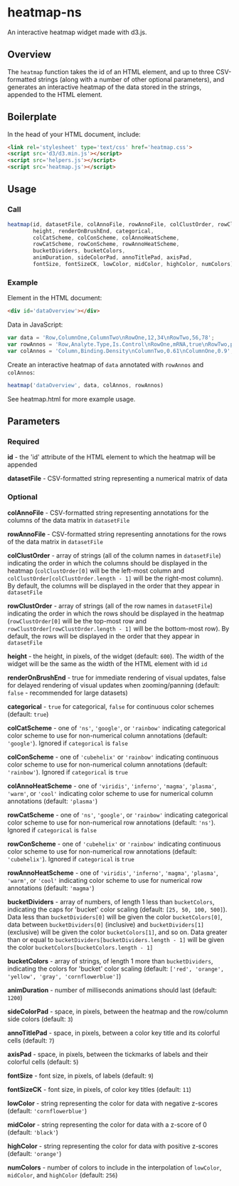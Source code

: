 # heatmap-ns
An interactive heatmap widget made with d3.js.

## Overview
The `heatmap` function takes the id of an HTML element, and up to three CSV-formatted strings (along
with a number of other optional parameters), and generates an interactive heatmap of the data stored
in the strings, appended to the HTML element.

## Boilerplate
In the head of your HTML document, include:
```html
<link rel='stylesheet' type='text/css' href='heatmap.css'>
<script src='d3/d3.min.js'></script>
<script src='helpers.js'></script>
<script src='heatmap.js'></script>
```

## Usage

### Call
```js
heatmap(id, datasetFile, colAnnoFile, rowAnnoFile, colClustOrder, rowClustOrder,
        height, renderOnBrushEnd, categorical,
        colCatScheme, colConScheme, colAnnoHeatScheme,
        rowCatScheme, rowConScheme, rowAnnoHeatScheme,
        bucketDividers, bucketColors,
        animDuration, sideColorPad, annoTitlePad, axisPad,
      	fontSize, fontSizeCK, lowColor, midColor, highColor, numColors)
```

### Example
Element in the HTML document:
```html
<div id='dataOverview'></div>
```
Data in JavaScript:
```js
var data = 'Row,ColumnOne,ColumnTwo\nRowOne,12,34\nRowTwo,56,78';
var rowAnnos = 'Row,Analyte.Type,Is.Control\nRowOne,mRNA,true\nRowTwo,protein,false';
var colAnnos = 'Column,Binding.Density\nColumnTwo,0.61\nColumnOne,0.9';
```
Create an interactive heatmap of `data` annotated with `rowAnnos` and `colAnnos`:
```js
heatmap('dataOverview', data, colAnnos, rowAnnos)
```
See heatmap.html for more example usage.

## Parameters

### Required
<b>id</b> - the 'id' attribute of the HTML element to which the heatmap will be appended

<b>datasetFile</b> - CSV-formatted string representing a numerical matrix of data

### Optional
<b>colAnnoFile</b> - CSV-formatted string representing annotations for the columns of the data
matrix in `datasetFile`

<b>rowAnnoFile</b> - CSV-formatted string representing annotations for the rows of the data matrix
in `datasetFile`

<b>colClustOrder</b> - array of strings (all of the column names in `datasetFile`) indicating the
order in which the columns should be displayed in the heatmap (`colClustOrder[0]` will be the
left-most column and `colClustOrder[colClustOrder.length - 1]` will be the right-most column). By
default, the columns will be displayed in the order that they appear in `datasetFile`

<b>rowClustOrder</b> - array of strings (all of the row names in `datasetFile`) indicating the order
in which the rows should be displayed in the heatmap (`rowClustOrder[0]` will be the top-most row
and `rowClustOrder[rowClustOrder.length - 1]` will be the bottom-most row). By default, the rows
will be displayed in the order that they appear in `datasetFile`

<b>height</b> - the height, in pixels, of the widget (default: `600`). The width of the widget will
be the same as the width of the HTML element with id `id`

<b>renderOnBrushEnd</b> - true for immediate rendering of visual updates, false for delayed
rendering of visual updates when zooming/panning (default: `false` - recommended for large datasets)

<b>categorical</b> - `true` for categorical, `false` for continuous color schemes (default: `true`)

<b>colCatScheme</b> - one of `'ns'`, `'google'`, or `'rainbow'` indicating categorical color scheme
to use for non-numerical column annotations (default: `'google'`). Ignored if `categorical` is
`false`

<b>colConScheme</b> - one of `'cubehelix'` or `'rainbow'` indicating continuous color scheme to use
for non-numerical column annotations (default: `'rainbow'`). Ignored if `categorical` is `true`

<b>colAnnoHeatScheme</b> - one of `'viridis'`, `'inferno'`, `'magma'`, `'plasma'`, `'warm'`, or
`'cool'` indicating color scheme to use for numerical column annotations (default: `'plasma'`)

<b>rowCatScheme</b> - one of `'ns'`, `'google'`, or `'rainbow'` indicating categorical color scheme
to use for non-numerical row annotations (default: `'ns'`). Ignored if `categorical` is `false`

<b>rowConScheme</b> - one of `'cubehelix'` or `'rainbow'` indicating continuous color scheme to use
for non-numerical row annotations (default: `'cubehelix'`). Ignored if `categorical` is `true`

<b>rowAnnoHeatScheme</b> - one of `'viridis'`, `'inferno'`, `'magma'`, `'plasma'`, `'warm'`, or
`'cool'` indicating color scheme to use for numerical row annotations (default: `'magma'`)

<b>bucketDividers</b> - array of numbers, of length 1 less than `bucketColors`, indicating the caps
for 'bucket' color scaling (default: `[25, 50, 100, 500]`). Data less than `bucketDividers[0]` will
be given the color `bucketColors[0]`, data between `bucketDividers[0]` (inclusive) and
`bucketDividers[1]` (exclusive) will be given the color `bucketColors[1]`, and so on. Data greater
than or equal to `bucketDividers[bucketDividers.length - 1]` will be given the color
`bucketColors[bucketColors.length - 1]`

<b>bucketColors</b> - array of strings, of length 1 more than `bucketDividers`, indicating the
colors for 'bucket' color scaling (default: `['red', 'orange', 'yellow', 'gray', 'cornflowerblue']`)

<b>animDuration</b> - number of milliseconds animations should last (default: `1200`)

<b>sideColorPad</b> - space, in pixels, between the heatmap and the row/column side colors
(default: `3`)

<b>annoTitlePad</b> - space, in pixels, between a color key title and its colorful cells
(default: `7`)

<b>axisPad</b> - space, in pixels, between the tickmarks of labels and their colorful cells
(default: `5`)

<b>fontSize</b> - font size, in pixels, of labels (default: `9`)

<b>fontSizeCK</b> - font size, in pixels, of color key titles (default: `11`)

<b>lowColor</b> - string representing the color for data with negative z-scores
(default: `'cornflowerblue'`)

<b>midColor</b> - string representing the color for data with a z-score of 0 (default: `'black'`)

<b>highColor</b> - string representing the color for data with positive z-scores
(default: `'orange'`)

<b>numColors</b> - number of colors to include in the interpolation of `lowColor`, `midColor`, and
`highColor` (default: `256`)
